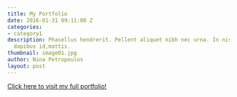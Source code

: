 ```yaml
---
title: My Portfolio
date: 2016-01-31 09:11:00 Z
categories:
- category1
description: Phasellus hendrerit. Pellent aliquet nibh nec urna. In nis aliquet vel,
  dapibus id,mattis.
thumbnail: image01.jpg
author: Nina Petropoulos
layout: post
---
```


[Click here to visit my full portfolio!](https://terranceleeg-designstld.siteleaf.net)